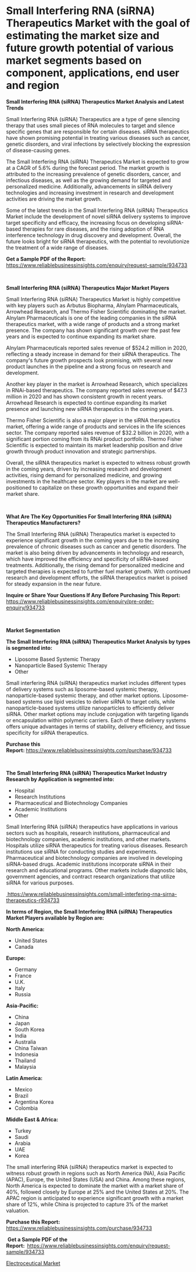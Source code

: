 <p><h1>Small Interfering RNA (siRNA) Therapeutics Market with the goal of estimating the market size and future growth potential of various market segments based on component, applications, end user and region</h1></p><p><strong>Small Interfering RNA (siRNA) Therapeutics Market Analysis and Latest Trends</strong></p>
<p><p>Small Interfering RNA (siRNA) Therapeutics are a type of gene silencing therapy that uses small pieces of RNA molecules to target and silence specific genes that are responsible for certain diseases. siRNA therapeutics have shown promising potential in treating various diseases such as cancer, genetic disorders, and viral infections by selectively blocking the expression of disease-causing genes.</p><p>The Small Interfering RNA (siRNA) Therapeutics Market is expected to grow at a CAGR of 5.6% during the forecast period. The market growth is attributed to the increasing prevalence of genetic disorders, cancer, and infectious diseases, as well as the growing demand for targeted and personalized medicine. Additionally, advancements in siRNA delivery technologies and increasing investment in research and development activities are driving the market growth.</p><p>Some of the latest trends in the Small Interfering RNA (siRNA) Therapeutics Market include the development of novel siRNA delivery systems to improve target specificity and efficacy, the increasing focus on developing siRNA-based therapies for rare diseases, and the rising adoption of RNA interference technology in drug discovery and development. Overall, the future looks bright for siRNA therapeutics, with the potential to revolutionize the treatment of a wide range of diseases.</p></p>
<p><strong>Get a Sample PDF of the Report:&nbsp;</strong> <a href="https://www.reliablebusinessinsights.com/enquiry/request-sample/934733">https://www.reliablebusinessinsights.com/enquiry/request-sample/934733</a></p>
<p>&nbsp;</p>
<p><strong>Small Interfering RNA (siRNA) Therapeutics Major Market Players</strong></p>
<p><p>Small Interfering RNA (siRNA) Therapeutics Market is highly competitive with key players such as Arbutus Biopharma, Alnylam Pharmaceuticals, Arrowhead Research, and Thermo Fisher Scientific dominating the market. Alnylam Pharmaceuticals is one of the leading companies in the siRNA therapeutics market, with a wide range of products and a strong market presence. The company has shown significant growth over the past few years and is expected to continue expanding its market share.</p><p>Alnylam Pharmaceuticals reported sales revenue of $524.2 million in 2020, reflecting a steady increase in demand for their siRNA therapeutics. The company's future growth prospects look promising, with several new product launches in the pipeline and a strong focus on research and development.</p><p>Another key player in the market is Arrowhead Research, which specializes in RNAi-based therapeutics. The company reported sales revenue of $47.3 million in 2020 and has shown consistent growth in recent years. Arrowhead Research is expected to continue expanding its market presence and launching new siRNA therapeutics in the coming years.</p><p>Thermo Fisher Scientific is also a major player in the siRNA therapeutics market, offering a wide range of products and services in the life sciences sector. The company reported sales revenue of $32.2 billion in 2020, with a significant portion coming from its RNAi product portfolio. Thermo Fisher Scientific is expected to maintain its market leadership position and drive growth through product innovation and strategic partnerships.</p><p>Overall, the siRNA therapeutics market is expected to witness robust growth in the coming years, driven by increasing research and development activities, rising demand for personalized medicine, and growing investments in the healthcare sector. Key players in the market are well-positioned to capitalize on these growth opportunities and expand their market share.</p></p>
<p>&nbsp;</p>
<p><strong>What Are The Key Opportunities For Small Interfering RNA (siRNA) Therapeutics Manufacturers?</strong></p>
<p><p>The Small Interfering RNA (siRNA) Therapeutics market is expected to experience significant growth in the coming years due to the increasing prevalence of chronic diseases such as cancer and genetic disorders. The market is also being driven by advancements in technology and research, which have improved the efficiency and specificity of siRNA-based treatments. Additionally, the rising demand for personalized medicine and targeted therapies is expected to further fuel market growth. With continued research and development efforts, the siRNA therapeutics market is poised for steady expansion in the near future.</p></p>
<p><strong>Inquire or Share Your Questions If Any Before Purchasing This Report:</strong> <a href="https://www.reliablebusinessinsights.com/enquiry/pre-order-enquiry/934733">https://www.reliablebusinessinsights.com/enquiry/pre-order-enquiry/934733</a></p>
<p>&nbsp;</p>
<p><strong>Market Segmentation</strong></p>
<p><strong>The Small Interfering RNA (siRNA) Therapeutics Market Analysis by types is segmented into:</strong></p>
<p><ul><li>Liposome Based Systemic Therapy</li><li>Nanoparticle Based Systemic Therapy</li><li>Other</li></ul></p>
<p><p>Small interfering RNA (siRNA) therapeutics market includes different types of delivery systems such as liposome-based systemic therapy, nanoparticle-based systemic therapy, and other market options. Liposome-based systems use lipid vesicles to deliver siRNA to target cells, while nanoparticle-based systems utilize nanoparticles to efficiently deliver siRNA. Other market options may include conjugation with targeting ligands or encapsulation within polymeric carriers. Each of these delivery systems offers unique advantages in terms of stability, delivery efficiency, and tissue specificity for siRNA therapeutics.</p></p>
<p><strong>Purchase this Report:&nbsp;</strong><a href="https://www.reliablebusinessinsights.com/purchase/934733">https://www.reliablebusinessinsights.com/purchase/934733</a></p>
<p>&nbsp;</p>
<p><strong>The Small Interfering RNA (siRNA) Therapeutics Market Industry Research by Application is segmented into:</strong></p>
<p><ul><li>Hospital</li><li>Research Institutions</li><li>Pharmaceutical and Biotechnology Companies</li><li>Academic Institutions</li><li>Other</li></ul></p>
<p><p>Small Interfering RNA (siRNA) therapeutics have applications in various sectors such as hospitals, research institutions, pharmaceutical and biotechnology companies, academic institutions, and other markets. Hospitals utilize siRNA therapeutics for treating various diseases. Research institutions use siRNA for conducting studies and experiments. Pharmaceutical and biotechnology companies are involved in developing siRNA-based drugs. Academic institutions incorporate siRNA in their research and educational programs. Other markets include diagnostic labs, government agencies, and contract research organizations that utilize siRNA for various purposes.</p></p>
<p><a href="https://www.reliablebusinessinsights.com/small-interfering-rna-sirna-therapeutics-r934733">&nbsp;https://www.reliablebusinessinsights.com/small-interfering-rna-sirna-therapeutics-r934733</a></p>
<p><strong>In terms of Region, the Small Interfering RNA (siRNA) Therapeutics Market Players available by Region are:</strong></p>
<p>
    <p> <strong> North America: </strong>
        <ul>
            <li>United States</li>
            <li>Canada</li>
        </ul>
        </p> 
    <p> <strong> Europe: </strong>
        <ul>
            <li>Germany</li>
            <li>France</li>
            <li>U.K.</li>
            <li>Italy</li>
            <li>Russia</li>
        </ul>
        </p> 
    <p> <strong> Asia-Pacific: </strong>
        <ul>
            <li>China</li>
            <li>Japan</li>
            <li>South Korea</li>
            <li>India</li>
            <li>Australia</li>
            <li>China Taiwan</li>
            <li>Indonesia</li>
            <li>Thailand</li>
            <li>Malaysia</li>
        </ul>
        </p> 
    <p> <strong> Latin America: </strong>
        <ul>
            <li>Mexico</li>
            <li>Brazil</li>
            <li>Argentina Korea</li>
            <li>Colombia</li>
        </ul>
        </p> 
    <p> <strong> Middle East & Africa: </strong>
        <ul>
            <li>Turkey</li>
            <li>Saudi</li>
            <li>Arabia</li>
            <li>UAE</li>
            <li>Korea</li>
        </ul>
    </p>
    </p>
<p><p>The small interfering RNA (siRNA) therapeutics market is expected to witness robust growth in regions such as North America (NA), Asia Pacific (APAC), Europe, the United States (USA) and China. Among these regions, North America is expected to dominate the market with a market share of 40%, followed closely by Europe at 25% and the United States at 20%. The APAC region is anticipated to experience significant growth with a market share of 12%, while China is projected to capture 3% of the market valuation.</p></p>
<p><strong>Purchase this Report: </strong><a href="https://www.reliablebusinessinsights.com/purchase/934733">https://www.reliablebusinessinsights.com/purchase/934733</a></p>
<p>&nbsp;<strong>Get a Sample PDF of the Report:&nbsp;&nbsp;</strong><a href="https://www.reliablebusinessinsights.com/enquiry/request-sample/934733">https://www.reliablebusinessinsights.com/enquiry/request-sample/934733</a></p>
<p><strong></strong></p>
<p><p><a href="https://github.com/hannahforsyth9786/Market-Research-Report-List-1/blob/main/electroceutical-market.md">Electroceutical Market</a></p></p>